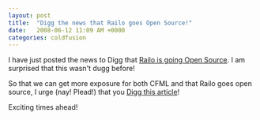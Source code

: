 ```yaml
---
layout: post
title:  "Digg the news that Railo goes Open Source!"
date:   2008-06-12 11:09 AM +0000
categories: coldfusion
---
```

I have just posted the news to Digg that <a href="http://digg.com/programming/Railo_joins_JBoss_ColdFusion_alternative_goes_open_source">Railo is going Open Source</a>. I am surprised that this wasn't dugg before! 

So that we can get more exposure for both CFML and that Railo goes open source, I urge (nay! Plead!) that you <a href="http://digg.com/programming/Railo_joins_JBoss_ColdFusion_alternative_goes_open_source">Digg this article</a>!

Exciting times ahead!